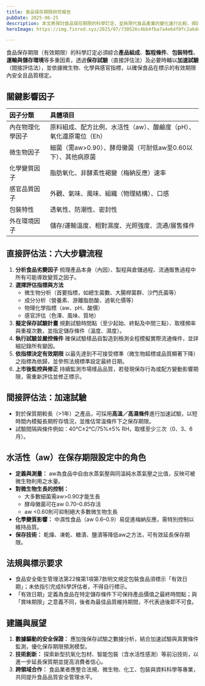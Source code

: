 ```yaml
---
title: 食品保存期限研究報告
pubDate: 2025-06-25
description: 本文將探討食品保存期限的科學訂定，並與現代食品產業的變化進行比較，探討其影響因素、應用範圍與未來發展趨勢。
heroImage: https://img.finrod.xyz/2025/07/730526c4bb4fba7a4e64f0fc2a6de705.png

---
```


食品保存期限（有效期限）的科學訂定必須綜合**產品組成**、**製程條件**、**包裝特性**、**運輸與儲存環境**等多重因素，透過**保存試驗**（直接評估法）及必要時輔以**加速試驗**（間接評估法），並依據微生物、化學與感官指標，以確保食品在標示的有效期限內安全且品質穩定。

## 關鍵影響因子

| 因子分類 | 具體項目 |
| :-- | :-- |
| 內在物理化學因子 | 原料組成、配方比例、水活性（aw）、酸鹼度（pH）、氧化還原電位（Eh） |
| 微生物因子 | 細菌（需aw>0.90）、酵母黴菌（可耐低aw至0.60以下）、其他病原菌 |
| 化學變質因子 | 脂肪氧化、非酵素性褐變（梅納反應）速率 |
| 感官品質因子 | 外觀、氣味、風味、組織（物理結構）、口感 |
| 包裝特性 | 透氧性、防潮性、密封性 |
| 外在環境因子 | 儲存/運輸溫度、相對濕度、光照強度、流通/展售條件 |

## 直接評估法：六大步驟流程

1. **分析食品劣變因子**
梳理產品本身（內因）、製程與倉儲過程、流通販售過程中所有可能導致變質之因子。
2. **選擇評估指標與方法**
    - 微生物分析（首要指標，如總生菌數、大腸桿菌群、沙門氏菌等）
    - 成分分析（營養素、游離脂肪酸、過氧化價等）
    - 物理化學指標（aw、pH、酸價）
    - 感官評估（色澤、風味、質地）
3. **擬定保存試驗計畫**
規劃試驗時間點（至少起始、終點及中間三點）、取樣頻率與重複次數，並指定儲存條件（溫度、濕度）。
4. **執行試驗並嚴控條件**
確保試驗樣品自製造到檢測全程模擬實際流通條件，並詳細記錄所有變因。
5. **依指標決定有效期限**
以最先達到不可接受標準（微生物超標或品質顯著下降）之指標為依歸，並參照法規標準設定最終日期。
6. **上市後監控與修正**
持續監測市場樣品品質，若發現保存行為或配方變動影響期限，需重新評估並修正標示。

## 間接評估法：加速試驗

- 對於保質期較長（>1年）之產品，可採用**高溫／高濕條件**進行加速試驗，以短時間內模擬長期貯存情況，並推估常溫條件下之保存期限。
- 試驗間隔與條件例如：40°C±2°C/75%±5% RH，取樣至少三次（0、3、6月）。


## 水活性（aw）在保存期限設定中的角色

- **定義與測量：** aw為食品中自由水蒸氣壓與同溫純水蒸氣壓之比值，反映可被微生物利用之水量。
- **對微生物生長的控制：**
    - 大多數細菌需aw>0.90才能生長
    - 酵母黴菌可在aw 0.70–0.85存活
    - aw <0.60則可抑制絕大多數微生物生長
- **化學變質影響：** 中濕性食品（aw 0.6–0.9）易促進梅納反應，需特別控制以維持品質。
- **保存技術：** 乾燥、凍乾、糖漬、鹽漬等降低aw之方法，可有效延長保存期限。


## 法規與標示要求

- 食品安全衛生管理法第22條第1項第7款明文規定包裝食品須標示「有效日期」；未依指引完成科學評估者，不得自行標示。
- 「有效日期」定義為食品在特定儲存條件下可保持產品價值之最終時間點；與「賞味期限」之意義不同，後者為最佳品質維持期間，不代表過後即不可食。


## 建議與展望

1. **數據驅動的安全保證：** 應加強保存試驗之數據分析，結合加速試驗與真實條件監測，優化保存期限預測模型。
2. **技術創新：** 探索新型抗氧化包材、智能包裝（含水活性感測）等前沿技術，以進一步延長保質期並提高消費者信心。
3. **跨領域合作：** 食品業者應整合法規、微生物、化工、包裝與資料科學等專業，共同提升食品品質安全管理水平。